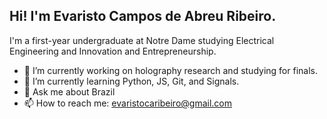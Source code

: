## Hi! I'm Evaristo Campos de Abreu Ribeiro.

I'm a first-year undergraduate at Notre Dame studying Electrical Engineering and Innovation and Entrepreneurship.

- 🔭 I’m currently working on holography research and studying for finals.
- 🌱 I’m currently learning Python, JS, Git, and Signals.
- 💬 Ask me about Brazil
- 📫 How to reach me: evaristocaribeiro@gmail.com

